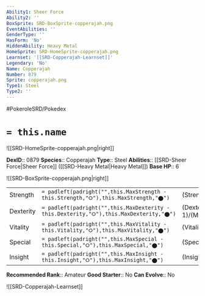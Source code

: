 ```yaml
---
Ability1: Sheer Force
Ability2: ''
BoxSprite: SRD-BoxSprite-copperajah.png
EventAbilities: ''
GenderType: ''
HasForm: 'No'
HiddenAbility: Heavy Metal
HomeSprite: SRD-HomeSprite-copperajah.png
Learnset: '[[SRD-Copperajah-Learnset]]'
Legendary: 'No'
Name: Copperajah
Number: 879
Sprite: copperajah.png
Type1: Steel
Type2: ''
---
```


#PokeroleSRD/Pokedex

# `= this.name`

![[SRD-HomeSprite-copperajah.png|right]]

**DexID**:: 0879
**Species**:: Copperajah
**Type**:: Steel
**Abilities**:: [[SRD-Sheer Force|Sheer Force]] ([[SRD-Heavy Metal|Heavy Metal]])
**Base HP**:: 6

![[SRD-BoxSprite-copperajah.png|right]]

|           |                                                                                        |                                          |
| --------- | -------------------------------------------------------------------------------------- | ---------------------------------------- |
| Strength  | `= padleft(padright("",this.MaxStrength - this.Strength,"⭘"),this.MaxStrength,"⬤")`    | (Strength::3)/(MaxStrength::7)   |
| Dexterity | `= padleft(padright("",this.MaxDexterity - this.Dexterity,"⭘"),this.MaxDexterity,"⬤")` | (Dexterity:: 1)/(MaxDexterity::3) |
| Vitality  | `= padleft(padright("",this.MaxVitality - this.Vitality,"⭘"),this.MaxVitality,"⬤")`    | (Vitality::2)/(MaxVitality::4)   |
| Special   | `= padleft(padright("",this.MaxSpecial - this.Special,"⭘"),this.MaxSpecial,"⬤")`       | (Special::2)/(MaxSpecial::5)     |
| Insight   | `= padleft(padright("",this.MaxInsight - this.Insight,"⭘"),this.MaxInsight,"⬤")`       | (Insight::2)/(MaxInsight::4)     |

**Recommended Rank**:: Amateur
**Good Starter**:: No
**Can Evolve**:: No

![[SRD-Copperajah-Learnset]]